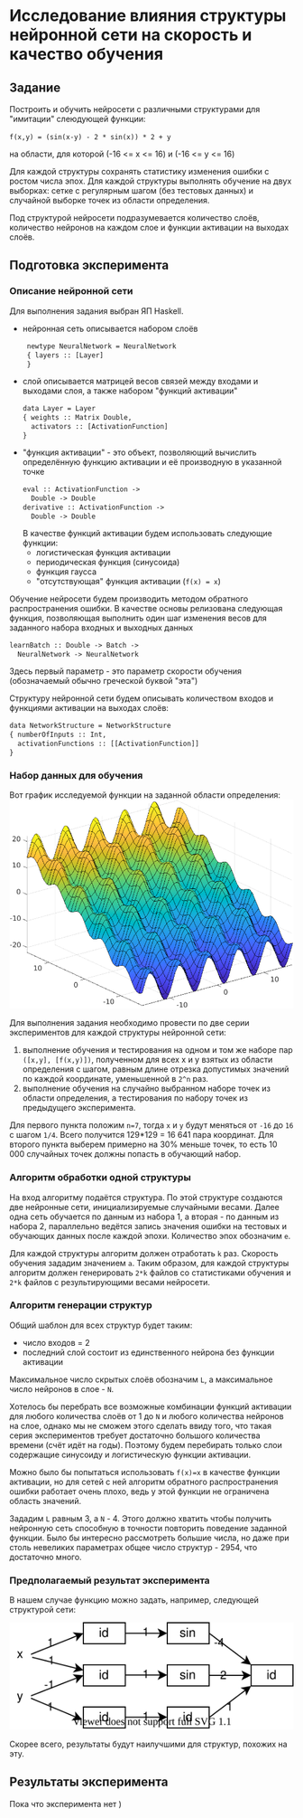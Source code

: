 # Исследование влияния структуры нейронной сети на скорость и качество обучения

## Задание

Построить и обучить нейросети с различными структурами для "имитации" слеюдующей функции:

`f(x,y) = (sin(x-y) - 2 * sin(x)) * 2 + y`

на области, для которой (-16 <= x <= 16) и (-16 <= y <= 16)

Для каждой структуры сохранять статистику изменения ошибки с ростом числа эпох.
Для каждой структуры выполнять обучение на двух выборках: сетке с регулярным шагом (без тестовых данных) и случайной выборке точек из области определения.

Под структурой нейросети подразумевается количество слоёв, количество нейронов на каждом слое и функции активации на выходах слоёв.

## Подготовка эксперимента

### Описание нейронной сети

Для выполнения задания выбран ЯП Haskell.

- нейронная сеть описывается набором слоёв
  ```
   newtype NeuralNetwork = NeuralNetwork
   { layers :: [Layer] 
   }
  ```
- слой описывается матрицей весов связей между входами и выходами слоя, а также набором "функций активации"
  ```
  data Layer = Layer
  { weights :: Matrix Double,
    activators :: [ActivationFunction]
  }
  ```
- "функция активации" - это объект, позволяющий вычислить определённую функцию активации и её производную в указанной точке
  ```
  eval :: ActivationFunction -> 
    Double -> Double
  derivative :: ActivationFunction -> 
    Double -> Double
  ``` 
  В качестве функций активации будем использовать следующие функции:
  - логистическая функция активации
  - периодическая функция (синусоида)
  - функция гаусса
  - "отсутствующая" функция активации (`f(x) = x`)

Обучение нейросети будем производить методом обратного распространения ошибки. В качестве основы релизована следующая функция, позволяющая выполнить один шаг изменения весов для заданного набора входных и выходных данных
```
learnBatch :: Double -> Batch -> 
  NeuralNetwork -> NeuralNetwork
```
Здесь первый параметр - это параметр скорости обучения (обозначаемый обычно греческой буквой "эта")

Структуру нейронной сети будем описывать количеством входов и функциями активации на выходах слоёв:
```
data NetworkStructure = NetworkStructure
{ numberOfInputs :: Int,
  activationFunctions :: [[ActivationFunction]]
}
```

### Набор данных для обучения

Вот график исследуемой функции на заданной области определения:
![](img/targetFunction.png)

Для выполнения задания необходимо провести по две серии экспериментов для каждой структуры нейронной сети:

1. выполнение обучения и тестирования на одном и том же наборе пар `([x,y], [f(x,y)])`, полученном для всех x и y взятых из области определения с шагом, равным длине отрезка допустимых значений по каждой координате, уменьшенной в `2^n` раз.
2. выполнение обучения на случайно выбранном наборе точек из области определения, а тестирования по набору точек из предыдущего эксперимента.

Для первого пункта положим `n=7`, тогда `x` и `y` будут меняться от `-16` до `16` с шагом `1/4`. Всего получится 129*129 = 16 641 пара координат. 
Для второго пункта выберем примерно на 30% меньше точек, то есть 10 000 случайных точек должны попасть в обучающий набор.

### Алгоритм обработки одной структуры

На вход алгоритму подаётся структура. По этой структуре создаются две нейронные сети, инициализируемые случайными весами. Далее одна сеть обучается по данным из набора 1, а вторая - по данным из набора 2, параллельно ведётся запись значения ошибки на тестовых и обучающих данных после каждой эпохи. Количество эпох обозначим `e`.

Для каждой структуры алгоритм должен отработать `k` раз. Скорость обучения зададим значением `a`. Таким образом, для каждой структуры алгоритм должен генерировать `2*k` файлов со статистиками обучения и `2*k` файлов с результирующими весами нейросети.

### Алгоритм генерации структур

Общий шаблон для всех структур будет таким: 
- число входов = 2
- последний слой состоит из единственного нейрона без функции активации

Максимальное число скрытых слоёв обозначим `L`, а максимальное число нейронов в слое - `N`. 

Хотелось бы перебрать все возможные комбинации функций активации для любого количества слоёв от 1 до `N` и любого количества нейронов на слое, однако мы не сможем этого сделать ввиду того, что такая серия экспериментов требует достаточно большого количества времени (счёт идёт на годы). Поэтому будем перебирать только слои содержащие синусоиду и логистическую функции активации. 

Можно было бы попытаться использовать `f(x)=x` в качестве функции активации, но для сетей с ней алгоритм обратного распространения ошибки работает очень плохо, ведь у этой функции не ограничена область значений.

Зададим `L` равным 3, а `N` - 4. Этого должно хватить чтобы получить нейронную сеть способную в точности повторить поведение заданной функции. Было бы интересно рассмотреть большие числа, но даже при столь невеликих параметрах общее число структур - 2954, что достаточно много.

### Предполагаемый результат эксперимента

В нашем случае функцию можно задать, например, следующей структурой сети:

![](img/targetNetwork.svg)

Скорее всего, результаты будут наилучшими для структур, похожих на эту.

## Результаты эксперимента

Пока что эксперимента нет )